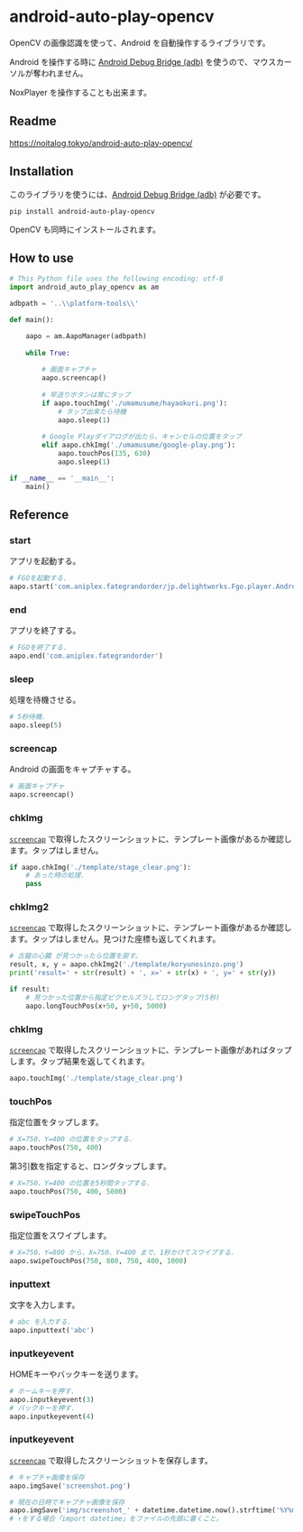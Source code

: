# android-auto-play-opencv
OpenCV の画像認識を使って、Android を自動操作するライブラリです。

Android を操作する時に [Android Debug Bridge (adb)](https://developer.android.com/studio/command-line/adb "Android Debug Bridge (adb)  |  Android Developers") を使うので、マウスカーソルが奪われません。

NoxPlayer を操作することも出来ます。

## Readme
https://noitalog.tokyo/android-auto-play-opencv/

## Installation
このライブラリを使うには、[Android Debug Bridge (adb)](https://developer.android.com/studio/command-line/adb "Android Debug Bridge (adb)  |  Android Developers") が必要です。
```
pip install android-auto-play-opencv
```
OpenCV も同時にインストールされます。

## How to use
```python
# This Python file uses the following encoding: utf-8
import android_auto_play_opencv as am

adbpath = '..\\platform-tools\\'

def main():

    aapo = am.AapoManager(adbpath)
    
    while True:
    
        # 画面キャプチャ
        aapo.screencap()
        
        # 早送りボタンは常にタップ
        if aapo.touchImg('./umamusume/hayaokuri.png'):
            # タップ出来たら待機
            aapo.sleep(1)
    
        # Google Playダイアログが出たら、キャンセルの位置をタップ
        elif aapo.chkImg('./umamusume/google-play.png'):
            aapo.touchPos(135, 630)
            aapo.sleep(1)

if __name__ == '__main__':
    main()
```

## Reference

### start
アプリを起動する。
```python
# FGOを起動する.
aapo.start('com.aniplex.fategrandorder/jp.delightworks.Fgo.player.AndroidPlugin')
```

### end
アプリを終了する。
```python
# FGOを終了する.
aapo.end('com.aniplex.fategrandorder')
```

### sleep
処理を待機させる。
```python
# 5秒待機.
aapo.sleep(5)
```

### screencap
Android の画面をキャプチャする。
```python
# 画面キャプチャ
aapo.screencap()
```

### chkImg
[`screencap`](#screencap) で取得したスクリーンショットに、テンプレート画像があるか確認します。タップはしません。
```python
if aapo.chkImg('./template/stage_clear.png'):
    # あった時の処理.
    pass
```

### chkImg2
[`screencap`](#screencap) で取得したスクリーンショットに、テンプレート画像があるか確認します。タップはしません。見つけた座標も返してくれます。
```python
# 古龍の心臓 が見つかったら位置を戻す。
result, x, y = aapo.chkImg2('./template/koryunosinzo.png')
print('result=' + str(result) + ', x=' + str(x) + ', y=' + str(y))

if result:
    # 見つかった位置から指定ピクセルズラしてロングタップ(5秒)
    aapo.longTouchPos(x+50, y+50, 5000)
```

### chkImg
[`screencap`](#screencap) で取得したスクリーンショットに、テンプレート画像があればタップします。タップ結果を返してくれます。
```python
aapo.touchImg('./template/stage_clear.png')
```

### touchPos
指定位置をタップします。
```python
# X=750、Y=400 の位置をタップする.
aapo.touchPos(750, 400)
```
第3引数を指定すると、ロングタップします。
```python
# X=750、Y=400 の位置を5秒間タップする.
aapo.touchPos(750, 400, 5000)
```

### swipeTouchPos
指定位置をスワイプします。
```python
# X=750、Y=800 から、X=750、Y=400 まで、1秒かけてスワイプする.
aapo.swipeTouchPos(750, 800, 750, 400, 1000)
```

### inputtext
文字を入力します。
```python
# abc を入力する.
aapo.inputtext('abc')
```

### inputkeyevent
HOMEキーやバックキーを送ります。
```python
# ホームキーを押す.
aapo.inputkeyevent(3)
# バックキーを押す.
aapo.inputkeyevent(4)
```

### inputkeyevent
[`screencap`](#screencap) で取得したスクリーンショットを保存します。
```python
# キャプチャ画像を保存
aapo.imgSave('screenshot.png')

# 現在の日時でキャプチャ画像を保存
aapo.imgSave('img/screenshot_' + datetime.datetime.now().strftime('%Y%m%d%H%M%S') + '.png')
# ↑をする場合「import datetime」をファイルの先頭に書くこと。
```

